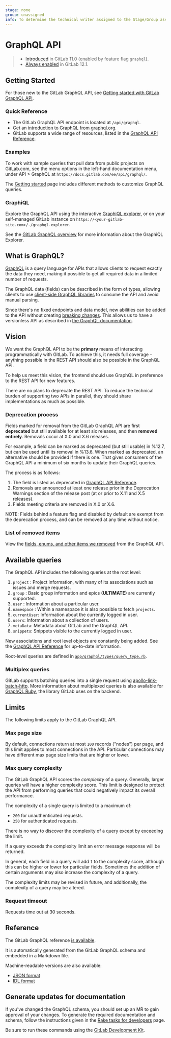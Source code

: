 ```yaml
---
stage: none
group: unassigned
info: To determine the technical writer assigned to the Stage/Group associated with this page, see https://about.gitlab.com/handbook/engineering/ux/technical-writing/#assignments
---
```


# GraphQL API

> - [Introduced](https://gitlab.com/gitlab-org/gitlab-foss/-/merge_requests/19008) in GitLab 11.0 (enabled by feature flag `graphql`).
> - [Always enabled](https://gitlab.com/gitlab-org/gitlab-foss/-/merge_requests/30444) in GitLab 12.1.

## Getting Started

For those new to the GitLab GraphQL API, see
[Getting started with GitLab GraphQL API](getting_started.md).

### Quick Reference

- The GitLab GraphQL API endpoint is located at `/api/graphql`.
- Get an [introduction to GraphQL from graphql.org](https://graphql.org/).
- GitLab supports a wide range of resources, listed in the [GraphQL API Reference](reference/index.md).

### Examples

To work with sample queries that pull data from public projects on GitLab.com,
see the menu options in the left-hand
documentation menu, under API > GraphQL at `https://docs.gitlab.com/ee/api/graphql/`.

The [Getting started](getting_started.md) page includes different methods to customize GraphQL queries.

### GraphiQL

Explore the GraphQL API using the interactive [GraphiQL explorer](https://gitlab.com/-/graphql-explorer),
or on your self-managed GitLab instance on
`https://<your-gitlab-site.com>/-/graphql-explorer`.

See the [GitLab GraphQL overview](getting_started.md#graphiql) for more information about the GraphiQL Explorer.

## What is GraphQL?

[GraphQL](https://graphql.org/) is a query language for APIs that
allows clients to request exactly the data they need, making it
possible to get all required data in a limited number of requests.

The GraphQL data (fields) can be described in the form of types,
allowing clients to use [client-side GraphQL
libraries](https://graphql.org/code/#graphql-clients) to consume the
API and avoid manual parsing.

Since there's no fixed endpoints and data model, new abilities can be
added to the API without creating [breaking changes](../../development/contributing/#breaking-changes). This allows us to
have a versionless API as described in [the GraphQL
documentation](https://graphql.org/learn/best-practices/#versioning).

## Vision

We want the GraphQL API to be the **primary** means of interacting
programmatically with GitLab. To achieve this, it needs full coverage - anything
possible in the REST API should also be possible in the GraphQL API.

To help us meet this vision, the frontend should use GraphQL in preference to
the REST API for new features.

There are no plans to deprecate the REST API. To reduce the technical burden of
supporting two APIs in parallel, they should share implementations as much as
possible.

### Deprecation process

Fields marked for removal from the GitLab GraphQL API are first **deprecated** but still available
for at least six releases, and then **removed entirely**.
Removals occur at X.0 and X.6 releases.

For example, a field can be marked as deprecated (but still usable) in %12.7, but can be used until its removal in %13.6.
When marked as deprecated, an alternative should be provided if there is one.
That gives consumers of the GraphQL API a minimum of six months to update their GraphQL queries.

The process is as follows:

1. The field is listed as deprecated in [GraphQL API Reference](reference/index.md).
1. Removals are announced at least one release prior in the Deprecation Warnings section of the
   release post (at or prior to X.11 and X.5 releases).
1. Fields meeting criteria are removed in X.0 or X.6.

NOTE:
Fields behind a feature flag and disabled by default are exempt from the deprecation process,
and can be removed at any time without notice.

### List of removed items

View the [fields, enums, and other items we removed](removed_items.md) from the GraphQL API.

## Available queries

The GraphQL API includes the following queries at the root level:

1. `project` : Project information, with many of its associations such as issues and merge requests.
1. `group` : Basic group information and epics **(ULTIMATE)** are currently supported.
1. `user` : Information about a particular user.
1. `namespace` : Within a namespace it is also possible to fetch `projects`.
1. `currentUser`: Information about the currently logged in user.
1. `users`: Information about a collection of users.
1. `metaData`: Metadata about GitLab and the GraphQL API.
1. `snippets`: Snippets visible to the currently logged in user.

New associations and root level objects are constantly being added.
See the [GraphQL API Reference](reference/index.md) for up-to-date information.

Root-level queries are defined in
[`app/graphql/types/query_type.rb`](https://gitlab.com/gitlab-org/gitlab/blob/master/app/graphql/types/query_type.rb).

### Multiplex queries

GitLab supports batching queries into a single request using
[apollo-link-batch-http](https://www.apollographql.com/docs/link/links/batch-http/). More
information about multiplexed queries is also available for
[GraphQL Ruby](https://graphql-ruby.org/queries/multiplex.html), the
library GitLab uses on the backend.

## Limits

The following limits apply to the GitLab GraphQL API.

### Max page size

By default, connections return at most `100` records ("nodes") per page,
and this limit applies to most connections in the API. Particular connections
may have different max page size limits that are higher or lower.

### Max query complexity

The GitLab GraphQL API scores the _complexity_ of a query. Generally, larger
queries will have a higher complexity score. This limit is designed to protect
the API from performing queries that could negatively impact its overall performance.

The complexity of a single query is limited to a maximum of:

- `200` for unauthenticated requests.
- `250` for authenticated requests.

There is no way to discover the complexity of a query except by exceeding the limit.

If a query exceeds the complexity limit an error message response will
be returned.

In general, each field in a query will add `1` to the complexity score, although
this can be higher or lower for particular fields. Sometimes the addition of
certain arguments may also increase the complexity of a query.

The complexity limits may be revised in future, and additionally, the complexity
of a query may be altered.

### Request timeout

Requests time out at 30 seconds.

## Reference

The GitLab GraphQL reference [is available](reference/index.md).

It is automatically generated from the GitLab GraphQL schema and embedded in a Markdown file.

Machine-readable versions are also available:

- [JSON format](reference/gitlab_schema.json)
- [IDL format](reference/gitlab_schema.graphql)

## Generate updates for documentation

If you've changed the GraphQL schema, you should set up an MR to gain approval of your changes.
To generate the required documentation and schema, follow the instructions given in the
[Rake tasks for developers](../../development/rake_tasks.md#update-graphql-documentation-and-schema-definitions) page.

Be sure to run these commands using the [GitLab Development Kit](https://gitlab.com/gitlab-org/gitlab-development-kit/).
